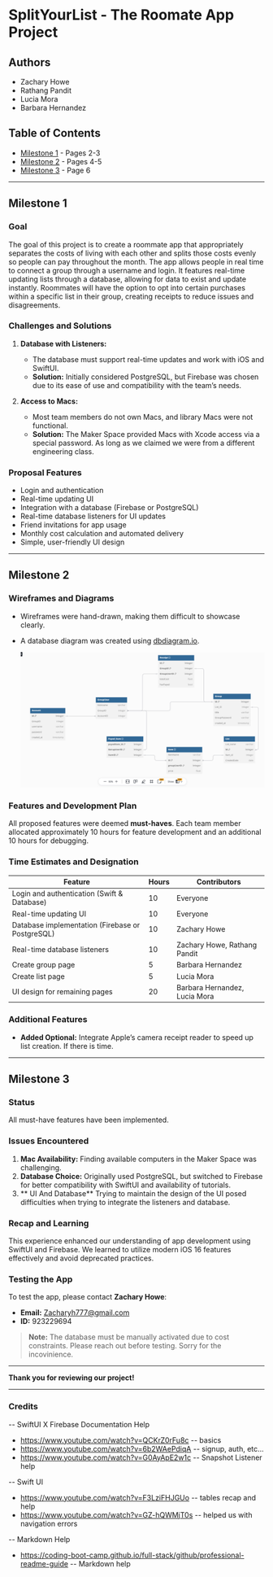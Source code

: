 # SplitYourList - The Roomate App Project

## Authors
- Zachary Howe
- Rathang Pandit
- Lucia Mora
- Barbara Hernandez

## Table of Contents
- [Milestone 1](#milestone-1) - Pages 2-3
- [Milestone 2](#milestone-2) - Pages 4-5
- [Milestone 3](#milestone-3) - Page 6

---

## Milestone 1
### Goal
The goal of this project is to create a roommate app that appropriately separates the costs of living with each other and splits those costs evenly so people can pay throughout the month. The app allows people in real time to connect a group through a username and login. It features real-time updating lists through a database, allowing for data to exist and update instantly. Roommates will have the option to opt into certain purchases within a specific list in their group, creating receipts to reduce issues and disagreements.

### Challenges and Solutions
1. **Database with Listeners:**
   - The database must support real-time updates and work with iOS and SwiftUI.
   - **Solution:** Initially considered PostgreSQL, but Firebase was chosen due to its ease of use and compatibility with the team’s needs.

2. **Access to Macs:**
   - Most team members do not own Macs, and library Macs were not functional.
   - **Solution:** The Maker Space provided Macs with Xcode access via a special password. As long as we claimed we were from a different engineering class.

### Proposal Features
- Login and authentication
- Real-time updating UI
- Integration with a database (Firebase or PostgreSQL)
- Real-time database listeners for UI updates
- Friend invitations for app usage
- Monthly cost calculation and automated delivery
- Simple, user-friendly UI design

---

## Milestone 2
### Wireframes and Diagrams
- Wireframes were hand-drawn, making them difficult to showcase clearly.
- A database diagram was created using [dbdiagram.io](https://dbdiagram.io).

  ![Database Diagram](./680DataBase.PNG)

### Features and Development Plan
All proposed features were deemed **must-haves**. Each team member allocated approximately 10 hours for feature development and an additional 10 hours for debugging.

### Time Estimates and Designation
| Feature                                             | Hours | Contributors                   |
|-----------------------------------------------------|-------|--------------------------------|
| Login and authentication (Swift & Database)         | 10    | Everyone                       |
| Real-time updating UI                               | 10    | Everyone                       |
| Database implementation (Firebase or PostgreSQL)    | 10    | Zachary Howe                   |
| Real-time database listeners                        | 10    | Zachary Howe, Rathang Pandit   |
| Create group page                                   | 5     | Barbara Hernandez              |
| Create list page                                    | 5     | Lucia Mora                     |
| UI design for remaining pages                       | 20    | Barbara Hernandez, Lucia Mora  |

### Additional Features
- **Added Optional:** Integrate Apple’s camera receipt reader to speed up list creation. If there is time.

---

## Milestone 3
### Status
All must-have features have been implemented.

### Issues Encountered
1. **Mac Availability:** Finding available computers in the Maker Space was challenging.
2. **Database Choice:** Originally used PostgreSQL, but switched to Firebase for better compatibility with SwiftUI and availability of tutorials.
3. ** UI And Database** Trying to maintain the design of the UI posed difficulties when trying to integrate the listeners and database.

### Recap and Learning
This experience enhanced our understanding of app development using SwiftUI and Firebase. We learned to utilize modern iOS 16 features effectively and avoid deprecated practices.

### Testing the App
To test the app, please contact **Zachary Howe**:
- **Email:** [Zacharyh777@gmail.com](mailto:Zacharyh777@gmail.com)
- **ID:** 923229694

> **Note:** The database must be manually activated due to cost constraints. Please reach out before testing. Sorry for the incovinience.

---

**Thank you for reviewing our project!**

---

### Credits

-- SwiftUI X Firebase Documentation Help
- https://www.youtube.com/watch?v=QCKrZ0rFu8c -- basics
- https://www.youtube.com/watch?v=6b2WAePdiqA -- signup, auth, etc...
- https://www.youtube.com/watch?v=G0AyApE2w1c -- Snapshot Listener help

--  Swift UI
- https://www.youtube.com/watch?v=F3LziFHJGUo -- tables recap and help
- https://www.youtube.com/watch?v=GZ-hQWMjT0s -- helped us with navigation errors

-- Markdown Help
- https://coding-boot-camp.github.io/full-stack/github/professional-readme-guide -- Markdown help

